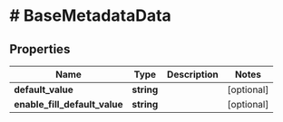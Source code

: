 # # BaseMetadataData

## Properties

Name | Type | Description | Notes
------------ | ------------- | ------------- | -------------
**default_value** | **string** |  | [optional]
**enable_fill_default_value** | **string** |  | [optional]

